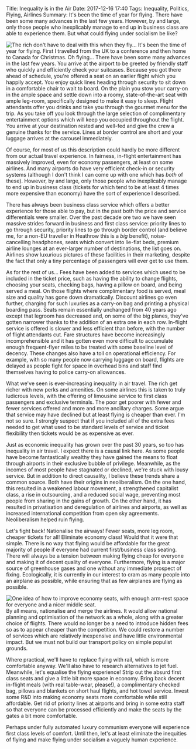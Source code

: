 Title: Inequality is in the Air
Date: 2017-12-16 17:40
Tags: Inequality, Politics, Flying, Airlines 
Summary: It's been the time of year for flying. There have been some many advances in the last few years. However, by and large, only those people who inexplicably manage to end up in business class are able to experience them. But what could flying under socialism be like?


![The rich don't have to deal with this when they fly...]({filename}/images/economylounge.jpg)
It's been the time of year for flying. First I travelled from the UK
to a conference and then home to Canada for Christmas. Oh
flying... There have been some many advances in the last few
years. You arrive at the airport to be greeted by friendly staff who
quickly and efficiently check your suitcases. Because you got there
ahead of schedule, you're offered a seat on an earlier flight which
you happily accept. You enjoy quick lines heading through security to
sit down in a comfortable chair to wait to board. On the plain you
stow your carry-on in the ample space and settle down into a roomy,
state-of-the-art seat with ample leg-room, specifically designed to
make it easy to sleep. Flight attendants offer you drinks and take you
through the gourmet menu for the trip. As you take off you look
through the large selection of complimentary entertainment options
which will keep you occupied throughout the flight. You arrive at your
destination rested and well-fed and give the crew a genuine thanks for
the service. Lines at border control are short and your luggage
arrives at the carousel immediately.

Of course, for most of us this description could hardly be more
different from our actual travel experience. In fairness, in-flight
entertainment has massively improved, even for economy passengers, at
least on some airlines. And many airports do have very efficient
check-in or security systems (although I don't think I can come up
with one which has _both_ of these). However, by and large, only those
people who inexplicably manage to end up in business class (tickets
for which tend to be at least 4 times more expensive than economy)
have the sort of experience I described.

There has always been business class service which offers a
better experience for those able to pay, but in the past both the
price and service differentials were smaller. Over the past decade ore
two we have seen massive strides forward in business and first class
service: priority lines to go through security, priority lines to go
through border control (and believe me, for a non-EU traveller in
Heathrow this is a _big_ benefit), noise-cancelling headphones, seats
which convert into lie-flat beds, premium airline lounges at an
ever-larger number of destinations, the list goes on. Airlines show
luxurious pictures of these facilities in their marketing, despite the
fact that only a tiny percentage of passengers will ever get to use
them.

As for the rest of us... Fees have been added to services which used
to be included in the ticket price, such as having the ability to
change flights, choosing your seats, checking bags, having a pillow on
board, and being served a meal. On those flights where complimentary
food is served, meal size and quality has gone down
dramatically. Discount airlines go even further, charging for such
luxuries as a carry-on bag and printing a physical boarding
pass. Seats remain essentially unchanged from 40 years ago except that
legroom has decreased and, on some of the big planes, they've gotten
narrower thanks to the addition of an extra one in each row. In-flight
service is offered is slower and less efficient than before, with the
number of flight attendants cut. Fare structures have become
increasingly incomprehensible and it has gotten even more difficult to
accumulate enough frequent-flyer miles to be treated with some
baseline level of decency. These changes also have a toll on
operational efficiency. For example, with so many people now carrying
luggage on board, flights are delayed as people fight for space in
overhead bins and staff find themselves having to police carry-on
allowances.

What we've seen is ever-increasing inequality in air travel. The rich
get richer with new perks and amenities. On some airlines this is
taken to truly ludicrous levels, with the offering of limousine
service to first class passengers and exclusive terminals. The poor
get poorer with fewer and fewer services offered and more and more
ancillary charges. Some argue that service may have declined but at
least flying is cheaper than ever. I'm not so sure. I strongly suspect
that if you included all of the extra fees needed to get what used to
be standard levels of service and ticket flexibility then tickets
would be as expensive as ever.

Just as economic inequality has grown over the past 30 years, so too
has inequality in air travel. I expect there is a causal link here. As
some people have become fantastically wealthy they have gained the
means to float through airports in their exclusive bubble of
privilege. Meanwhile, as the incomes of most people have stagnated or
declined, we're stuck with lousy service. But in addition to direct
causality, I believe these trends share a common source. Both have
their origins in neoliberalism. On the one hand, this resulted in a
weakened labour movement, a strengthened capitalist class, a rise in
outsourcing, and a reduced social wage, preventing most people from
sharing in the gains of growth. On the other hand, it has resulted in
privatisation and deregulation of airlines and airports, as well as
increased international competition from open sky
agreements. Neoliberalism helped ruin flying.

Let's fight back! Nationalise the airways! Fewer seats, more leg room,
cheaper tickets for all! Eliminate economy class! Would that it were
that simple. There is no way that flying would be affordable for the
great majority of people if everyone had current first/business class
seating. There will always be a tension between making flying cheap
for everyone and making it of decent quality of everyone. Furthermore,
flying is a major source of greenhouse gases and one without any
immediate prospect of fixing. Ecologically, it is currently in our
interest to cram as many people into an airplane as possible, while
ensuring that as few airplanes are flying as possible.

![One idea of how to improve economy seats, with enough arm-rest space for everyone and a nicer middle seat.]({filename}/images/innovativeEconomy.jpg)
By all means, nationalise and merge the airlines. It would allow
national planning and optimisation of the network as a whole, along
with a greater choice of flights. There would no longer be a need to
introduce hidden fees so as to appear cheaper than the competition. We
could restore a number of services which are relatively inexpensive
and have little environmental impact. But we must not build our
transport policy on simple populist grounds.

Where practical, we'll have to replace flying with rail, which is more
comfortable anyway. We'll also have to research alternatives to jet
fuel. Meanwhile, let's equalise the flying experience! Strip out the
absurd first class seats and give a little bit more space in
economy. Bring back decent in-flight meals (with real table-wear,
please!), a complimentary checked bag, pillows and blankets on short
haul flights, and hot towel service. Invest some R&D into making
economy seats more comfortable while still affordable. Get rid of
priority lines at airports and bring in some extra staff so that
everyone can be processed efficiently and make the seats by the gates
a bit more comfortable.

Perhaps under fully automated luxury communism everyone will
experience first class levels of comfort. Until then, let's at least
eliminate the inequities of flying and make flying under socialism a
vaguely human experience.

